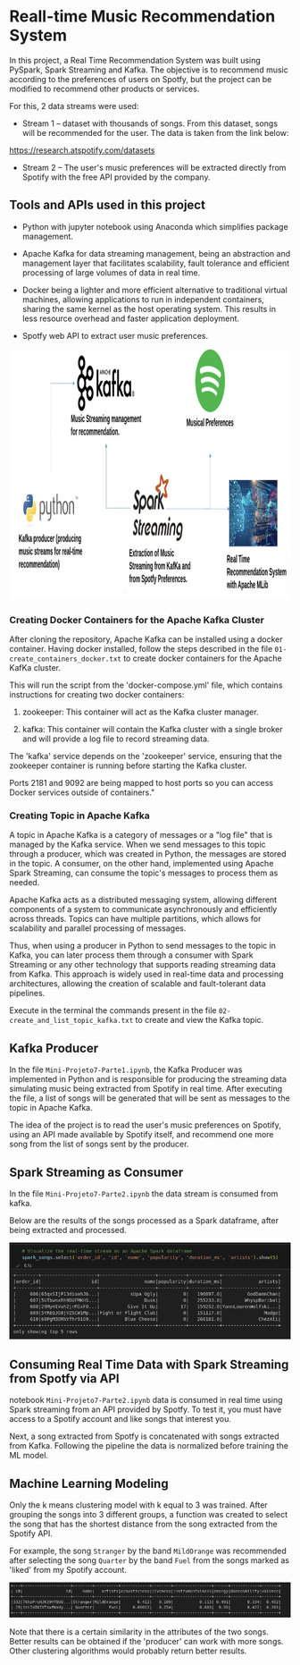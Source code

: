 

# Reall-time Music Recommendation System

In this project, a Real Time Recommendation System was built using PySpark, Spark Streaming and Kafka. The objective is to recommend music according to the preferences of users on Spotfy, but the project can be modified to recommend other products or services.

For this, 2 data streams were used:
* Stream 1 – dataset with thousands of songs. From this dataset, songs will be recommended for the user. The data is taken from the link below:

https://research.atspotify.com/datasets

* Stream 2 – The user's music preferences will be extracted directly from Spotify with the free API provided by the company.

## Tools and APIs used in this project

* Python with jupyter notebook using Anaconda which simplifies package management.

* Apache Kafka for data streaming management, being an abstraction and management layer that facilitates scalability, fault tolerance and efficient processing of large volumes of data in real time.

* Docker being a lighter and more efficient alternative to traditional virtual machines, allowing applications to run in independent containers, sharing the same kernel as the host operating system. This results in less resource overhead and faster application deployment.

* Spotfy web API to extract user music preferences.


<img src="images/solution_architecture.png" alt="Descrição da imagem" width="1000" height="450">


### Creating Docker Containers for the Apache Kafka Cluster

After cloning the repository, Apache Kafka can be installed using a docker container. Having docker installed, follow the steps described in the file `01-create_containers_docker.txt` to create docker containers for the Apache KafKa cluster.

This will run the script from the 'docker-compose.yml' file, which contains instructions for creating two docker containers:

1. zookeeper: This container will act as the Kafka cluster manager.

2. kafka: This container will contain the Kafka cluster with a single broker and will provide a log file to record streaming data.

The 'kafka' service depends on the 'zookeeper' service, ensuring that the zookeeper container is running before starting the Kafka cluster.


Ports 2181 and 9092 are being mapped to host ports so you can access Docker services outside of containers."

### Creating Topic in Apache Kafka

A topic in Apache Kafka is a category of messages or a "log file" that is managed by the Kafka service. When we send messages to this topic through a producer, which was created in Python, the messages are stored in the topic. A consumer, on the other hand, implemented using Apache Spark Streaming, can consume the topic's messages to process them as needed.

Apache Kafka acts as a distributed messaging system, allowing different components of a system to communicate asynchronously and efficiently across threads. Topics can have multiple partitions, which allows for scalability and parallel processing of messages.

Thus, when using a producer in Python to send messages to the topic in Kafka, you can later process them through a consumer with Spark Streaming or any other technology that supports reading streaming data from Kafka. This approach is widely used in real-time data and processing architectures, allowing the creation of scalable and fault-tolerant data pipelines.

Execute in the terminal the commands present in the file `02-create_and_list_topic_kafka.txt` to create and view the Kafka topic.

## Kafka Producer

In the file `Mini-Projeto7-Parte1.ipynb`, the Kafka Producer was implemented in Python and is responsible for producing the streaming data simulating music being extracted from Spotify in real time. After executing the file, a list of songs will be generated that will be sent as messages to the topic in Apache Kafka.

The idea of the project is to read the user's music preferences on Spotify, using an API made available by Spotify itself, and recommend one more song from the list of songs sent by the producer.

## Spark Streaming as Consumer

In the file `Mini-Projeto7-Parte2.ipynb` the data stream is consumed from kafka.

Below are the results of the songs processed as a Spark dataframe, after being extracted and processed.

![](images/spark_songs.png)

## Consuming Real Time Data with Spark Streaming from Spotfy via API

notebook `Mini-Projeto7-Parte2.ipynb` data is consumed in real time using Spark streaming from an API provided by Spotfy. To test it, you must have access to a Spotify account and like songs that interest you.

Next, a song extracted from Spotfy is concatenated with songs extracted from Kafka. Following the pipeline the data is normalized before training the ML model.

## Machine Learning Modeling

Only the k means clustering model with k equal to 3 was trained. After grouping the songs into 3 different groups, a function was created to select the song that has the shortest distance from the song extracted from the Spotify API.

For example, the song `Stranger` by the band `MildOrange` was recommended after selecting the song `Quarter` by the band `Fuel` from the songs marked as 'liked' from my Spotify account.

![](images/rec_song.png)

Note that there is a certain similarity in the attributes of the two songs. Better results can be obtained if the 'producer' can work with more songs. Other clustering algorithms would probably return better results.
